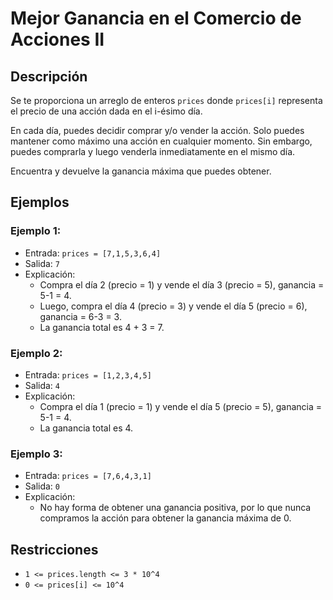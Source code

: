 # Mejor Ganancia en el Comercio de Acciones II

## Descripción

Se te proporciona un arreglo de enteros `prices` donde `prices[i]` representa el precio de una acción dada en el i-ésimo día.

En cada día, puedes decidir comprar y/o vender la acción. Solo puedes mantener como máximo una acción en cualquier momento. Sin embargo, puedes comprarla y luego venderla inmediatamente en el mismo día.

Encuentra y devuelve la ganancia máxima que puedes obtener.

## Ejemplos

### Ejemplo 1:

- Entrada: `prices = [7,1,5,3,6,4]`
- Salida: `7`
- Explicación: 
  - Compra el día 2 (precio = 1) y vende el día 3 (precio = 5), ganancia = 5-1 = 4.
  - Luego, compra el día 4 (precio = 3) y vende el día 5 (precio = 6), ganancia = 6-3 = 3.
  - La ganancia total es 4 + 3 = 7.

### Ejemplo 2:

- Entrada: `prices = [1,2,3,4,5]`
- Salida: `4`
- Explicación:
  - Compra el día 1 (precio = 1) y vende el día 5 (precio = 5), ganancia = 5-1 = 4.
  - La ganancia total es 4.

### Ejemplo 3:

- Entrada: `prices = [7,6,4,3,1]`
- Salida: `0`
- Explicación:
  - No hay forma de obtener una ganancia positiva, por lo que nunca compramos la acción para obtener la ganancia máxima de 0.

## Restricciones

- `1 <= prices.length <= 3 * 10^4`
- `0 <= prices[i] <= 10^4`